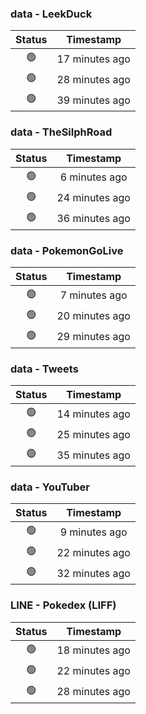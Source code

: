 ### data - LeekDuck
| Status | Timestamp |
|:------:|:---------:|
| 🟢 | 17 minutes ago |
| 🟢 | 28 minutes ago |
| 🟢 | 39 minutes ago |

### data - TheSilphRoad
| Status | Timestamp |
|:------:|:---------:|
| 🟢 | 6 minutes ago |
| 🟢 | 24 minutes ago |
| 🟢 | 36 minutes ago |

### data - PokemonGoLive
| Status | Timestamp |
|:------:|:---------:|
| 🟢 | 7 minutes ago |
| 🟢 | 20 minutes ago |
| 🟢 | 29 minutes ago |

### data - Tweets
| Status | Timestamp |
|:------:|:---------:|
| 🟢 | 14 minutes ago |
| 🟢 | 25 minutes ago |
| 🟢 | 35 minutes ago |

### data - YouTuber
| Status | Timestamp |
|:------:|:---------:|
| 🟢 | 9 minutes ago |
| 🟢 | 22 minutes ago |
| 🟢 | 32 minutes ago |

### LINE - Pokedex (LIFF)
| Status | Timestamp |
|:------:|:---------:|
| 🟢 | 18 minutes ago |
| 🟢 | 22 minutes ago |
| 🟢 | 28 minutes ago |

